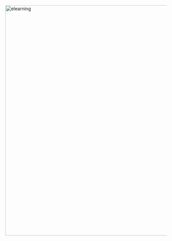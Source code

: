 
<img width="1280" height="720" alt="elearning" src="https://github.com/user-attachments/assets/9f61ab32-ec62-4c8d-abd5-12fa01cc2795" />
